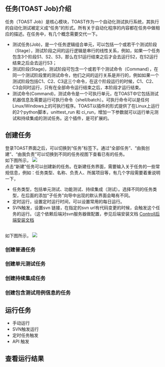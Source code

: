 ## 任务(TOAST Job)介绍
任务（TOAST Job）是核心模块，TOAST作为一个自动化测试执行系统，其执行的自动化测试被定义成“任务”的形式。所有关于自动化程序的内容都在任务中做相应的描述。在任务中，有几个概念需要交代一下。
* 测试任务(Job)，是一个任务逻辑组合单元，可以包括一个或若干个测试阶段（Stage），测试阶段之间的运行逻辑是串行的线性关系，例如，如果一个任务包含3个阶段S1、S2、S3，那么在S1运行结束之后才会去运行S2，在S2运行结束之后会去运行S3；
* 测试阶段(Stage)，测试阶段可包含一个或若干个测试命令（Command），在同一个测试阶段里的测试命令，他们之间的运行关系是并行的，例如如果一个测试阶段包括C1、C2、C3这三个命令，在这个阶段运行的时候，C1、C2、C3会同时运行，只有在全部命令运行结束之后，本阶段才运行结束。
* 测试命令(Command)，测试命令是一个可执行单元，在TOAST中它包括测试机器信息及需要运行可执行命令（shell/batch）。可执行命令可以是任何Linux/Windows上的可执行程序。TOAST以插件的形式提供了在Linux上运行的2个python脚本，unittest_run 和 ci_run，增加一下参数就可以运行单元测试和持续集成的测试任务。这个插件，是可扩展的。

## 创建任务
登录TOAST界面之后，可以切换到“任务”标签下。通过“全部任务”、“由我创建”、“由我负责”可以切换到不同的任务视图下查看已有的任务。
<br>
如下图所示，
<img src="https://raw.github.com/wiki/taobao/toast/images/toast-job-mgmt/create-new.png"/>
<br>
点击“新建”任务可以创建新的任务。在新建任务界面，需要输入关于任务的一些常规信息，例如：任务类型、名称、负责人、所属项目等，有几个字段需要着重说明一下，
* 任务类型，包括单元测试、功能测试、持续集成（测试）。选择不同的任务类型，在后面的添加“子任务”向导中出现的默认界面会略有不同。
* 定时运行，设置定时运行时间，可以设置常用的每日运行。
* SVN触发，设置svn 链接，在指定的svn url有代码变更的时候，会触发这个任务的运行。（这个依赖后端对svn服务器做配置，参见后端安装文档 <a href="https://github.com/taobao/toast/wiki/Controller%E5%90%8E%E7%AB%AF%E5%AE%89%E8%A3%85%E6%96%87%E6%A1%A3" target="_blank">Controll后端安装文档</a>

<br>
如下图所示，
<img src="https://raw.github.com/wiki/taobao/toast/images/toast-job-mgmt/new-job.png"/>

### 创建普通任务
### 创建单元测试任务
### 创建持续集成任务
### 创建包含测试用例信息的任务
## 运行任务
* 手动运行
* SVN触发运行
* 定时任务触发
* API 触发
## 查看运行结果